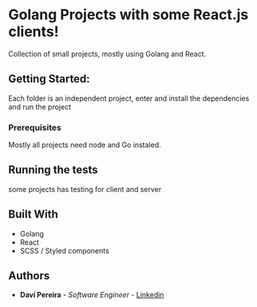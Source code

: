 # Golang Projects with some React.js clients!

Collection of small projects, mostly using Golang and React.

## Getting Started:

Each folder is an independent project, enter and install the dependencies and run the project

### Prerequisites

Mostly all projects need node and Go instaled.

## Running the tests

some projects has testing for client and server


## Built With

* Golang
* React
* SCSS / Styled components

## Authors

* **Davi Pereira** - *Software Engineer* - [Linkedin](https://www.linkedin.com/in/davipm/)
